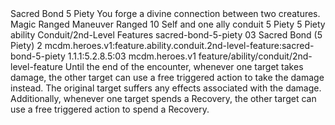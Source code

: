 <ability>
  <name>Sacred Bond</name>
  <cost>5 Piety</cost>
  <flavor>You forge a divine connection between two creatures.</flavor>
  <keywords>
    <keyword>Magic</keyword>
    <keyword>Ranged</keyword>
  </keywords>
  <type>Maneuver</type>
  <distance>Ranged 10</distance>
  <target>Self and one ally</target>
  <metadata>
    <class>conduit</class>
    <cost>5 Piety</cost>
    <cost_amount>5</cost_amount>
    <cost_resource>Piety</cost_resource>
    <feature_type>ability</feature_type>
    <file_dpath>Conduit/2nd-Level Features</file_dpath>
    <item_id>sacred-bond-5-piety</item_id>
    <item_index>03</item_index>
    <item_name>Sacred Bond (5 Piety)</item_name>
    <level>2</level>
    <scc>mcdm.heroes.v1:feature.ability.conduit.2nd-level-feature:sacred-bond-5-piety</scc>
    <scdc>1.1.1:5.2.8.5:03</scdc>
    <source>mcdm.heroes.v1</source>
    <type>feature/ability/conduit/2nd-level-feature</type>
  </metadata>
  <effects>
    <effect type="mundane">Until the end of the encounter, whenever one target takes damage, the other target can use a free triggered action to take the damage instead. The original target suffers any effects associated with the damage. Additionally, whenever one target spends a Recovery, the other target can use a free triggered action to spend a Recovery.</effect>
  </effects>
</ability>
